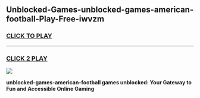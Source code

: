 
## Unblocked-Games-unblocked-games-american-football-Play-Free-iwvzm
<h3>
<a href="https://premium76.site?title=unblocked-games-american-football&ref=20A">CLICK TO PLAY</a></h3>
<hr>

<h3>
<a href="https://premium76.site?title=unblocked-games-american-football&ref=20A">CLICK 2 PLAY</a>
  
</h3>

<a href="https://premium76.site?title=unblocked-games-american-football&ref=20A"><img src="https://clearcache.store/games.png"></a>


**unblocked-games-american-football games unblocked: Your Gateway to Fun and Accessible Online Gaming**
